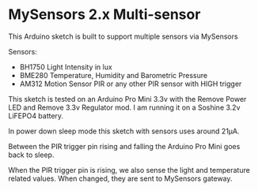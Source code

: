 MySensors 2.x Multi-sensor
======

This Arduino sketch is built to support multiple sensors via MySensors

Sensors:
- BH1750 Light Intensity in lux
- BME280 Temperature, Humidity and Barometric Pressure
- AM312 Motion Sensor PIR or any other PIR sensor with HIGH trigger

This sketch is tested on an Arduino Pro Mini 3.3v with the Remove Power LED and Remove 3.3v Regulator mod. I am running it on a Soshine 3.2v LiFEPO4 battery.

In power down sleep mode this sketch with sensors uses around 21µA.

Between the PIR trigger pin rising and falling the Arduino Pro Mini goes back to sleep.

When the PIR trigger pin is rising, we also sense the light and temperature related values. When changed, they are sent to MySensors gateway.
